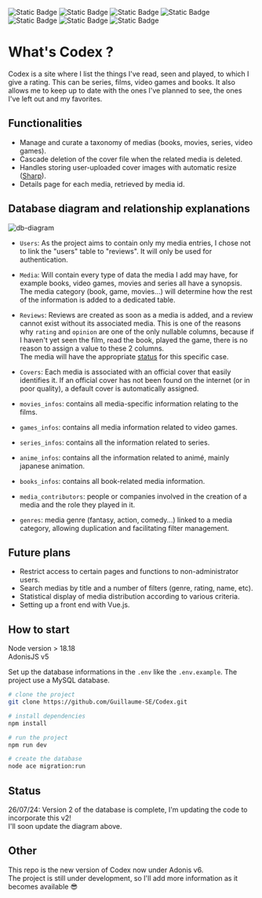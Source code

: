 ![Static Badge](https://img.shields.io/badge/html-FD501A?style=for-the-badge&logo=html5&logoColor=white)
![Static Badge](https://img.shields.io/badge/css-306AF1?style=for-the-badge&logo=css3&logoColor=white)
![Static Badge](https://img.shields.io/badge/javascript-EFD81B?style=for-the-badge&logo=javascript&logoColor=black)
![Static Badge](https://img.shields.io/badge/typescript-387CC8?style=for-the-badge&logo=typescript&logoColor=white)
![Static Badge](https://img.shields.io/badge/node.js-6DA55F?style=for-the-badge&logo=node.js&logoColor=white)
![Static Badge](https://img.shields.io/badge/adonis-4031A9?style=for-the-badge&logo=adonisjs&logoColor=white)
![Static Badge](https://img.shields.io/badge/MySQL-F29111?style=for-the-badge&logo=mysql&logoColor=marine)

# What's Codex ?

Codex is a site where I list the things I've read, seen and played, to which I give a rating.
This can be series, films, video games and books.
It also allows me to keep up to date with the ones I've planned to see, the ones I've left out and my favorites.

## Functionalities

- Manage and curate a taxonomy of medias (books, movies, series, video games).
- Cascade deletion of the cover file when the related media is deleted.
- Handles storing user-uploaded cover images with automatic resize ([Sharp](https://sharp.pixelplumbing.com/)).
- Details page for each media, retrieved by media id.

## Database diagram and relationship explanations  

![db-diagram](https://github.com/user-attachments/assets/5a272f4c-681f-4060-bf05-01deef0e0f4c)


- `Users`: As the project aims to contain only my media entries, I chose not to link the "users" table to "reviews". It will only be used for authentication.

- `Media`: Will contain every type of data the media I add may have, for example books, video games, movies and series all have a synopsis.  
  The media category (book, game, movies...) will determine how the rest of the information is added to a dedicated table.

- `Reviews`: Reviews are created as soon as a media is added, and a review cannot exist without its associated media. This is one of the reasons why `rating` and `opinion` are one of the only nullable columns, because if I haven't yet seen the film, read the book, played the game, there is no reason to assign a value to these 2 columns.  
  The media will have the appropriate [status](https://github.com/Guillaume-SE/Codex/blob/main/app/enums/ReviewStatus.ts) for this specific case.

- `Covers`: Each media is associated with an official cover that easily identifies it. If an official cover has not been found on the internet (or in poor quality), a default cover is automatically assigned.

- `movies_infos`: contains all media-specific information relating to the films.

- `games_infos`: contains all media information related to video games.

- `series_infos`: contains all the information related to series.

- `anime_infos`: contains all the information related to animé, mainly japanese animation.

- `books_infos`: contains all book-related media information.

- `media_contributors`: people or companies involved in the creation of a media and the role they played in it.

- `genres`: media genre (fantasy, action, comedy...) linked to a media category, allowing duplication and facilitating filter management.

## Future plans

- Restrict access to certain pages and functions to non-administrator users.
- Search medias by title and a number of filters (genre, rating, name, etc).
- Statistical display of media distribution according to various criteria.
- Setting up a front end with Vue.js.

## How to start

Node version > 18.18  
AdonisJS v5

Set up the database informations in the `.env` like the `.env.example`. The project use a MySQL database.

```bash
# clone the project
git clone https://github.com/Guillaume-SE/Codex.git

# install dependencies
npm install

# run the project
npm run dev

# create the database
node ace migration:run
```

## Status
26/07/24: Version 2 of the database is complete, I'm updating the code to incorporate this v2!  
I'll soon update the diagram above. 

## Other

This repo is the new version of Codex now under Adonis v6.  
The project is still under development, so I'll add more information as it becomes available :sunglasses:
